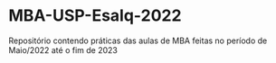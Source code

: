 # MBA-USP-Esalq-2022
Repositório contendo práticas das aulas de MBA feitas no período de Maio/2022 até o fim de 2023
